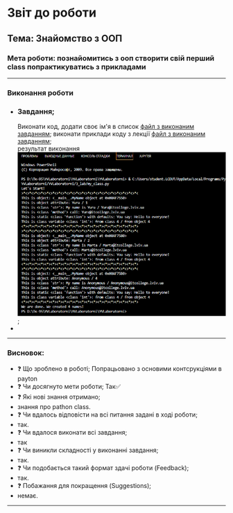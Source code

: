 # Звіт до роботи
## Тема: Знайомство з ООП
### Мета роботи: познайомитись з ооп створити свій перший class попрактикуватись з прикладами

---
### Виконання роботи
*  
    ### Завдання;
	Виконати код, додати своє  ім'я в список  [файл з виконаним завданням](1.py);
	виконати приклади коду з лекції [файл з виконаним завданням](1.ipynb);   
	результат виконання ![](Screenshot_11.png);
*        
---
### Висновок:
- :question: Що зроблено в роботі;
Попрацьовано з основими контсрукціями в payton
- :question: Чи досягнуто мети роботи;
Так✅
- :question: Які нові знання отримано;
- знання про pathon class.
- :question: Чи вдалось відповісти на всі питання задані в ході роботи;
- так.
- :question: Чи вдалося виконати всі завдання;
- так
- :question: Чи виникли складності у виконанні завдання;
- так.
- :question: Чи подобається такий формат здачі роботи (Feedback);
- так. 
- :question: Побажання для покращення (Suggestions);
- немає.
---